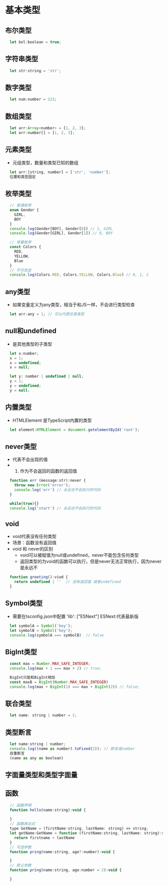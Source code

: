# 基本类型
 
## 布尔类型

```js
  let bol:boolean = true;
```

## 字符串类型

```js
  let str:string = 'str';
```

## 数字类型

```js
  let num:number = 123;
```

## 数组类型

```js
  let arr:Array<number> = [1, 2, 3];
  let arr:number[] = [1, 2, 3];
```

## 元素类型

- 元组类型，数量和类型已知的数组
```js
  let arr:[string, number] = ['str', 'number'];
  位置和类型固定
```

## 枚举类型

```js
  // 普通枚举
  enum Gender {
    GIRL,
    BOY
  }
  console.log(Gender[BOY], Gender[0]) // 1, GIRL
  console.log(Gender[GIRL], Gender[1]) // 0, BOY

  // 常量枚举
  const Colors {
    RED,
    YELLOW,
    Blue
  }
  // 不可改变
  console.log(Colors.RED, Colors.YELLOW, Colors.Blue) // 0, 1, 2
```

## any类型

- 如果变量定义为any类型，相当于和JS一样，不会进行类型检查

```js
  let arr:any = 1; // 可以代表任意类型
```

## null和undefined

- 是其他类型的子类型

```js
  let x:number;
  x = 1;
  x = undefined;
  x = null;

  let y: number | undefined | null;
  y = 1; 
  y = undefined;
  y = null;
```

## 内置类型

- HTMLElement 是TypeScript内置的类型
```js
  let element:HTMLElement = document.getelementById('root');
```

## never类型

- 代表不会出现的值
- 1. 作为不会返回的函数的返回值

```js
  function err (message:str):never {
    throw new Error('error');
    console.log('err') // 永远也不会执行的代码
  }

  while(true){}
  console.log('start') // 永远也不会执行的代码 
```

## void

- void代表没有任何类型
- 场景：函数没有返回值
- void 和 never的区别
  - void可以被赋值为null或undefined，never不能包含任何类型
  - 返回类型的为void的函数可以执行，但是never无法正常执行，因为never是永远不

```js
  function greeting():viod {
    return undefined | ''  // 没有返回值 或者undefined
  }
```

## Symbol类型

- 需要在tsconfig.json中配置 'lib': ["ESNext"] ESNext:代表最新版

```js
  let symbolA = Symbol('key');
  let symbolB = Symbol('key');
  console.log(symbolA === symbolB)  // false
```

## BigInt类型

```js
  const max = Number.MAX_SAFE_INTEGER;
  console.log(max + 1 === max + 2) // true;

  BigInt只能和BigInt相加 
  const maxB = BigInt(Number.MAX_SAFE_INTEGER)
  console.log(max + BigInt(1) === max + BigInt(2)) // false;
```

## 联合类型

```js
  let name: string | number = 1;
```

## 类型断言

```js
  let name:string | number;
  console.log((name as number).toFixed(2)); // 断言成number
  双重断言
  (name as any as boolean)
```

## 字面量类型和类型字面量

## 函数

```js
  // 函数声明
  function hello(name:string):void {
    
  }
  // 函数表达式
  type GetName = (firstName:string, lastName: string) => string;
  let getName:GetName = function (firstName:string, lastName: string):string {
    return firstname + lastName
  }
  // 可选参数
  function pring(name:string, age?:number):void {

  }
  // 默认参数
  function pring(name:string, age:number = 2):void {

  }
```
